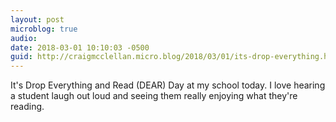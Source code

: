 ```yaml
---
layout: post
microblog: true
audio: 
date: 2018-03-01 10:10:03 -0500
guid: http://craigmcclellan.micro.blog/2018/03/01/its-drop-everything.html
---
```

It's Drop Everything and Read (DEAR) Day at my school today. I love hearing a student laugh out loud and seeing them really enjoying what they're reading.

